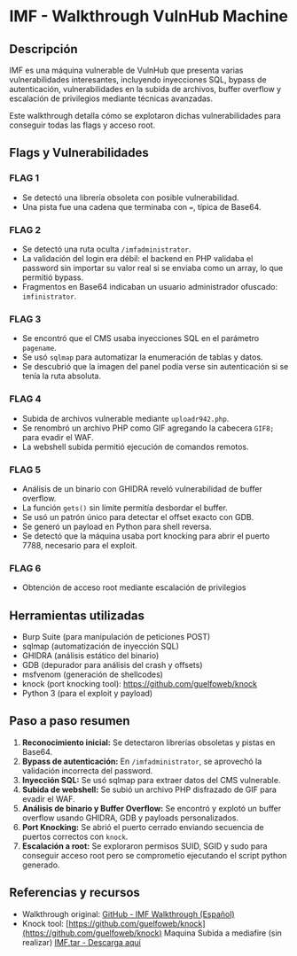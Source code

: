 # IMF - Walkthrough VulnHub Machine

## Descripción
IMF es una máquina vulnerable de VulnHub que presenta varias vulnerabilidades interesantes, incluyendo inyecciones SQL, bypass de autenticación, vulnerabilidades en la subida de archivos, buffer overflow y escalación de privilegios mediante técnicas avanzadas.  

Este walkthrough detalla cómo se explotaron dichas vulnerabilidades para conseguir todas las flags y acceso root.

## Flags y Vulnerabilidades

### FLAG 1
- Se detectó una librería obsoleta con posible vulnerabilidad.
- Una pista fue una cadena que terminaba con `=`, típica de Base64.
  
### FLAG 2
- Se detectó una ruta oculta `/imfadministrator`.
- La validación del login era débil: el backend en PHP validaba el password sin importar su valor real si se enviaba como un array, lo que permitió bypass.
- Fragmentos en Base64 indicaban un usuario administrador ofuscado: `imfinistrator`.

### FLAG 3
- Se encontró que el CMS usaba inyecciones SQL en el parámetro `pagename`.
- Se usó `sqlmap` para automatizar la enumeración de tablas y datos.
- Se descubrió que la imagen del panel podía verse sin autenticación si se tenía la ruta absoluta.

### FLAG 4
- Subida de archivos vulnerable mediante `uploadr942.php`.
- Se renombró un archivo PHP como GIF agregando la cabecera `GIF8;` para evadir el WAF.
- La webshell subida permitió ejecución de comandos remotos.

### FLAG 5
- Análisis de un binario con GHIDRA reveló vulnerabilidad de buffer overflow.
- La función `gets()` sin límite permitía desbordar el buffer.
- Se usó un patrón único para detectar el offset exacto con GDB.
- Se generó un payload en Python para shell reversa.
- Se detectó que la máquina usaba port knocking para abrir el puerto 7788, necesario para el exploit.

### FLAG 6
- Obtención de acceso root mediante escalación de privilegios

## Herramientas utilizadas
- Burp Suite (para manipulación de peticiones POST)
- sqlmap (automatización de inyección SQL)
- GHIDRA (análisis estático del binario)
- GDB (depurador para análisis del crash y offsets)
- msfvenom (generación de shellcodes)
- knock (port knocking tool): https://github.com/guelfoweb/knock
- Python 3 (para el exploit y payload)

## Paso a paso resumen

1. **Reconocimiento inicial:** Se detectaron librerías obsoletas y pistas en Base64.
2. **Bypass de autenticación:** En `/imfadministrator`, se aprovechó la validación incorrecta del password.
3. **Inyección SQL:** Se usó sqlmap para extraer datos del CMS vulnerable.
4. **Subida de webshell:** Se subió un archivo PHP disfrazado de GIF para evadir el WAF.
5. **Análisis de binario y Buffer Overflow:** Se encontró y explotó un buffer overflow usando GHIDRA, GDB y payloads personalizados.
6. **Port Knocking:** Se abrió el puerto cerrado enviando secuencia de puertos correctos con `knock`.
7. **Escalación a root:** Se exploraron permisos SUID, SGID y sudo para conseguir acceso root pero se comprometio ejecutando el script python generado.

## Referencias y recursos

- Walkthrough original: [GitHub - IMF Walkthrough (Español)](https://github.com/alfrejimglez/IMF-Walkthrough--VulnHub--Espa-ol---Castellano-/blob/main/alfredo_exploit.py)
- Knock tool: [https://github.com/guelfoweb/knock](https://github.com/guelfoweb/knock)
Maquina Subida a mediafire (sin realizar)
[IMF.tar - Descarga aquí](https://www.mediafire.com/file/uuq8p77tshffbl7/IMF.tar/file)

